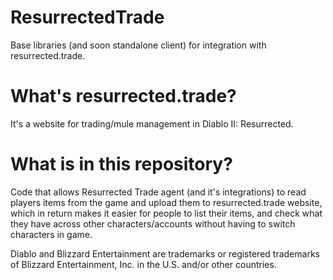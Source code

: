 # ResurrectedTrade

Base libraries (and soon standalone client) for integration with resurrected.trade.

# What's resurrected.trade?

It's a website for trading/mule management in Diablo II: Resurrected.

# What is in this repository?

Code that allows Resurrected Trade agent (and it's integrations) to read players items from the game and upload them to resurrected.trade website,
which in return makes it easier for people to list their items, and check what they have across other characters/accounts without having to 
switch characters in game.


Diablo and Blizzard Entertainment are trademarks or registered trademarks of Blizzard Entertainment, Inc. in the U.S. and/or other countries.
